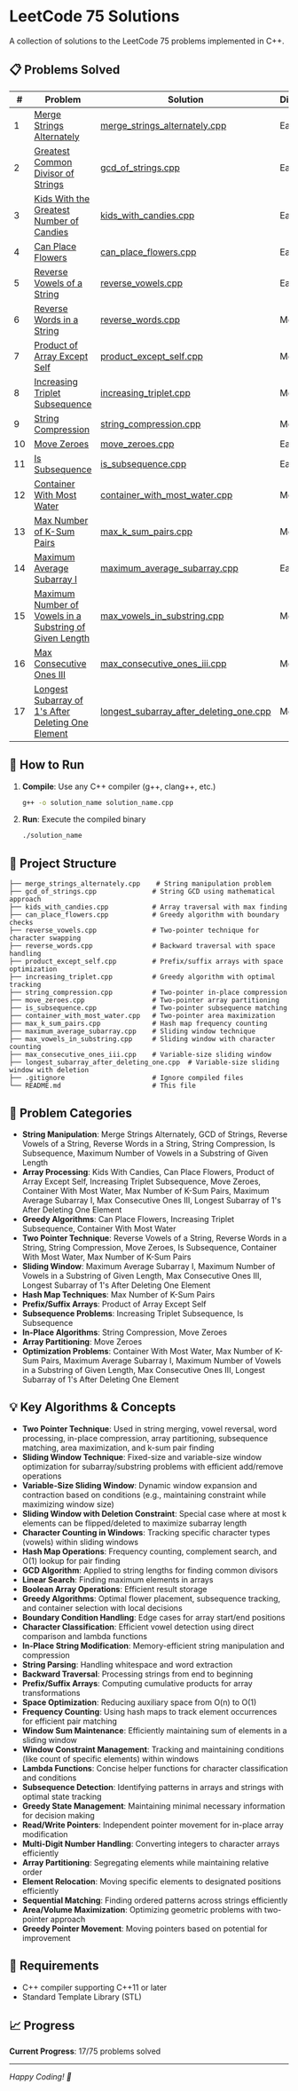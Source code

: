 # LeetCode 75 Solutions

A collection of solutions to the LeetCode 75 problems implemented in C++.

## 📋 Problems Solved

| # | Problem | Solution | Difficulty |
|---|---------|----------|------------|
| 1 | [Merge Strings Alternately](https://leetcode.com/problems/merge-strings-alternately/) | [merge_strings_alternately.cpp](merge_strings_alternately.cpp) | Easy |
| 2 | [Greatest Common Divisor of Strings](https://leetcode.com/problems/greatest-common-divisor-of-strings/) | [gcd_of_strings.cpp](gcd_of_strings.cpp) | Easy |
| 3 | [Kids With the Greatest Number of Candies](https://leetcode.com/problems/kids-with-the-greatest-number-of-candies/) | [kids_with_candies.cpp](kids_with_candies.cpp) | Easy |
| 4 | [Can Place Flowers](https://leetcode.com/problems/can-place-flowers/) | [can_place_flowers.cpp](can_place_flowers.cpp) | Easy |
| 5 | [Reverse Vowels of a String](https://leetcode.com/problems/reverse-vowels-of-a-string/) | [reverse_vowels.cpp](reverse_vowels.cpp) | Easy |
| 6 | [Reverse Words in a String](https://leetcode.com/problems/reverse-words-in-a-string/) | [reverse_words.cpp](reverse_words.cpp) | Medium |
| 7 | [Product of Array Except Self](https://leetcode.com/problems/product-of-array-except-self/) | [product_except_self.cpp](product_except_self.cpp) | Medium |
| 8 | [Increasing Triplet Subsequence](https://leetcode.com/problems/increasing-triplet-subsequence/) | [increasing_triplet.cpp](increasing_triplet.cpp) | Medium |
| 9 | [String Compression](https://leetcode.com/problems/string-compression/) | [string_compression.cpp](string_compression.cpp) | Medium |
| 10 | [Move Zeroes](https://leetcode.com/problems/move-zeroes/) | [move_zeroes.cpp](move_zeroes.cpp) | Easy |
| 11 | [Is Subsequence](https://leetcode.com/problems/is-subsequence/) | [is_subsequence.cpp](is_subsequence.cpp) | Easy |
| 12 | [Container With Most Water](https://leetcode.com/problems/container-with-most-water/) | [container_with_most_water.cpp](container_with_most_water.cpp) | Medium |
| 13 | [Max Number of K-Sum Pairs](https://leetcode.com/problems/max-number-of-k-sum-pairs/) | [max_k_sum_pairs.cpp](max_k_sum_pairs.cpp) | Medium |
| 14 | [Maximum Average Subarray I](https://leetcode.com/problems/maximum-average-subarray-i/) | [maximum_average_subarray.cpp](maximum_average_subarray.cpp) | Easy |
| 15 | [Maximum Number of Vowels in a Substring of Given Length](https://leetcode.com/problems/maximum-number-of-vowels-in-a-substring-of-given-length/) | [max_vowels_in_substring.cpp](max_vowels_in_substring.cpp) | Medium |
| 16 | [Max Consecutive Ones III](https://leetcode.com/problems/max-consecutive-ones-iii/) | [max_consecutive_ones_iii.cpp](max_consecutive_ones_iii.cpp) | Medium |
| 17 | [Longest Subarray of 1's After Deleting One Element](https://leetcode.com/problems/longest-subarray-of-1s-after-deleting-one-element/) | [longest_subarray_after_deleting_one.cpp](longest_subarray_after_deleting_one.cpp) | Medium |

## 🚀 How to Run

1. **Compile**: Use any C++ compiler (g++, clang++, etc.)
   ```bash
   g++ -o solution_name solution_name.cpp
   ```

2. **Run**: Execute the compiled binary
   ```bash
   ./solution_name
   ```

## 📁 Project Structure

```
├── merge_strings_alternately.cpp    # String manipulation problem
├── gcd_of_strings.cpp              # String GCD using mathematical approach
├── kids_with_candies.cpp           # Array traversal with max finding
├── can_place_flowers.cpp           # Greedy algorithm with boundary checks
├── reverse_vowels.cpp              # Two-pointer technique for character swapping
├── reverse_words.cpp               # Backward traversal with space handling
├── product_except_self.cpp         # Prefix/suffix arrays with space optimization
├── increasing_triplet.cpp          # Greedy algorithm with optimal tracking
├── string_compression.cpp          # Two-pointer in-place compression
├── move_zeroes.cpp                 # Two-pointer array partitioning
├── is_subsequence.cpp              # Two-pointer subsequence matching
├── container_with_most_water.cpp   # Two-pointer area maximization
├── max_k_sum_pairs.cpp             # Hash map frequency counting
├── maximum_average_subarray.cpp    # Sliding window technique
├── max_vowels_in_substring.cpp     # Sliding window with character counting
├── max_consecutive_ones_iii.cpp    # Variable-size sliding window
├── longest_subarray_after_deleting_one.cpp  # Variable-size sliding window with deletion
├── .gitignore                      # Ignore compiled files
└── README.md                       # This file
```

## 🎯 Problem Categories

- **String Manipulation**: Merge Strings Alternately, GCD of Strings, Reverse Vowels of a String, Reverse Words in a String, String Compression, Is Subsequence, Maximum Number of Vowels in a Substring of Given Length
- **Array Processing**: Kids With Candies, Can Place Flowers, Product of Array Except Self, Increasing Triplet Subsequence, Move Zeroes, Container With Most Water, Max Number of K-Sum Pairs, Maximum Average Subarray I, Max Consecutive Ones III, Longest Subarray of 1's After Deleting One Element
- **Greedy Algorithms**: Can Place Flowers, Increasing Triplet Subsequence, Container With Most Water
- **Two Pointer Technique**: Reverse Vowels of a String, Reverse Words in a String, String Compression, Move Zeroes, Is Subsequence, Container With Most Water, Max Number of K-Sum Pairs
- **Sliding Window**: Maximum Average Subarray I, Maximum Number of Vowels in a Substring of Given Length, Max Consecutive Ones III, Longest Subarray of 1's After Deleting One Element
- **Hash Map Techniques**: Max Number of K-Sum Pairs
- **Prefix/Suffix Arrays**: Product of Array Except Self
- **Subsequence Problems**: Increasing Triplet Subsequence, Is Subsequence
- **In-Place Algorithms**: String Compression, Move Zeroes
- **Array Partitioning**: Move Zeroes
- **Optimization Problems**: Container With Most Water, Max Number of K-Sum Pairs, Maximum Average Subarray I, Maximum Number of Vowels in a Substring of Given Length, Max Consecutive Ones III, Longest Subarray of 1's After Deleting One Element

## 💡 Key Algorithms & Concepts

- **Two Pointer Technique**: Used in string merging, vowel reversal, word processing, in-place compression, array partitioning, subsequence matching, area maximization, and k-sum pair finding
- **Sliding Window Technique**: Fixed-size and variable-size window optimization for subarray/substring problems with efficient add/remove operations
- **Variable-Size Sliding Window**: Dynamic window expansion and contraction based on conditions (e.g., maintaining constraint while maximizing window size)
- **Sliding Window with Deletion Constraint**: Special case where at most k elements can be flipped/deleted to maximize subarray length
- **Character Counting in Windows**: Tracking specific character types (vowels) within sliding windows
- **Hash Map Operations**: Frequency counting, complement search, and O(1) lookup for pair finding
- **GCD Algorithm**: Applied to string lengths for finding common divisors
- **Linear Search**: Finding maximum elements in arrays
- **Boolean Array Operations**: Efficient result storage
- **Greedy Algorithms**: Optimal flower placement, subsequence tracking, and container selection with local decisions
- **Boundary Condition Handling**: Edge cases for array start/end positions
- **Character Classification**: Efficient vowel detection using direct comparison and lambda functions
- **In-Place String Modification**: Memory-efficient string manipulation and compression
- **String Parsing**: Handling whitespace and word extraction
- **Backward Traversal**: Processing strings from end to beginning
- **Prefix/Suffix Arrays**: Computing cumulative products for array transformations
- **Space Optimization**: Reducing auxiliary space from O(n) to O(1)
- **Frequency Counting**: Using hash maps to track element occurrences for efficient pair matching
- **Window Sum Maintenance**: Efficiently maintaining sum of elements in a sliding window
- **Window Constraint Management**: Tracking and maintaining conditions (like count of specific elements) within windows
- **Lambda Functions**: Concise helper functions for character classification and conditions
- **Subsequence Detection**: Identifying patterns in arrays and strings with optimal state tracking
- **Greedy State Management**: Maintaining minimal necessary information for decision making
- **Read/Write Pointers**: Independent pointer movement for in-place array modification
- **Multi-Digit Number Handling**: Converting integers to character arrays efficiently
- **Array Partitioning**: Segregating elements while maintaining relative order
- **Element Relocation**: Moving specific elements to designated positions efficiently
- **Sequential Matching**: Finding ordered patterns across strings efficiently
- **Area/Volume Maximization**: Optimizing geometric problems with two-pointer approach
- **Greedy Pointer Movement**: Moving pointers based on potential for improvement

## 🔧 Requirements

- C++ compiler supporting C++11 or later
- Standard Template Library (STL)

## 📈 Progress

**Current Progress**: 17/75 problems solved

---

*Happy Coding! 🚀*